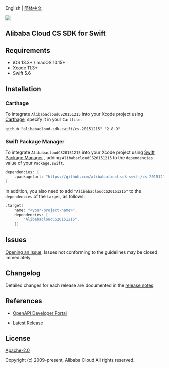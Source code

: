 English | [简体中文](README-CN.md)

![](https://aliyunsdk-pages.alicdn.com/icons/AlibabaCloud.svg)

## Alibaba Cloud CS SDK for Swift

## Requirements

- iOS 13.3+ / macOS 10.15+
- Xcode 11.3+
- Swift 5.6

## Installation

### Carthage

To integrate `AlibabacloudCS20151215` into your Xcode project using [Carthage](https://github.com/Carthage/Carthage), specify it in your `Cartfile`:

```ogdl
github "alibabacloud-sdk-swift/cs-20151215" "2.8.9"
```

### Swift Package Manager

To integrate `AlibabacloudCS20151215` into your Xcode project using [Swift Package Manager](https://swift.org/package-manager/) , adding `AlibabacloudCS20151215` to the `dependencies` value of your `Package.swift`.

```swift
dependencies: [
    .package(url: "https://github.com/alibabacloud-sdk-swift/cs-20151215.git", from: "2.8.9")
]
```

In addition, you also need to add `"AlibabacloudCS20151215"` to the `dependencies` of the `target`, as follows:

```swift
.target(
    name: "<your-project-name>",
    dependencies: [
        "AlibabacloudCS20151215",
    ])
```

## Issues

[Opening an Issue](https://github.com/alibabacloud-sdk-swift/cs-20151215/issues/new), Issues not conforming to the guidelines may be closed immediately.

## Changelog

Detailed changes for each release are documented in the [release notes](./ChangeLog.txt).

## References

* [OpenAPI Developer Portal](https://next.api.alibabacloud.com/home)
- [Latest Release](https://github.com/alibabacloud-sdk-swift/cs-20151215)

## License

[Apache-2.0](http://www.apache.org/licenses/LICENSE-2.0)

Copyright (c) 2009-present, Alibaba Cloud All rights reserved.
